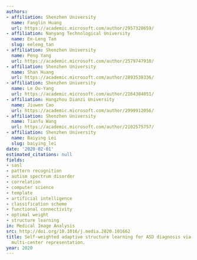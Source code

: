 ```yaml
---
authors:
- affiliation: Shenzhen University
  name: Fanglin Huang
  url: https://academic.microsoft.com/author/2957328659/
- affiliation: Nanyang Technological University
  name: Ee-Leng Tan
  slug: eeleng_tan
- affiliation: Shenzhen University
  name: Peng Yang
  url: https://academic.microsoft.com/author/2579747910/
- affiliation: Shenzhen University
  name: Shan Huang
  url: https://academic.microsoft.com/author/2893538336/
- affiliation: Shenzhen University
  name: Le Ou-Yang
  url: https://academic.microsoft.com/author/2164304051/
- affiliation: Hangzhou Dianzi University
  name: Jiuwen Cao
  url: https://academic.microsoft.com/author/2999912056/
- affiliation: Shenzhen University
  name: Tianfu Wang
  url: https://academic.microsoft.com/author/2102575757/
- affiliation: Shenzhen University
  name: Baiying Lei
  slug: baiying_lei
date: '2020-02-01'
estimated_citations: null
fields:
- sasl
- pattern recognition
- autism spectrum disorder
- correlation
- computer science
- template
- artificial intelligence
- classification scheme
- functional connectivity
- optimal weight
- structure learning
in: Medical Image Analysis
src: http://doi.org/10.1016/j.media.2020.101662
title: Self-weighted adaptive structure learning for ASD diagnosis via multi-template
  multi-center representation.
year: 2020
---
```


